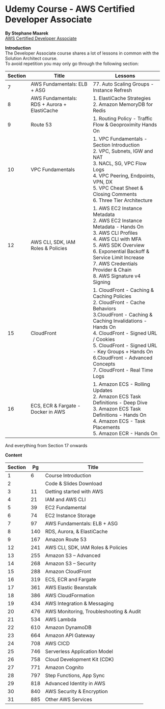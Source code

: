 # Udemy Course - AWS Certified Developer Associate
__By Stephane Maarek__  
[AWS Certified Developer Associate](https://www.udemy.com/course/aws-certified-developer-associate-dva-c01)  

__Introduction__  
The Developer Associate course shares a lot of lessons in common with the Solution Architect course.  
To avoid repetition you may only go through the following section:  

Section | Title                         | Lessons
--|-------------------------------|--------
7 | AWS Fundamentals: ELB + ASG   | 77. Auto Scaling Groups - Instance Refresh
8 | AWS Fundamentals: RDS + Aurora + ElastiCache |1. ElastiCache  Strategies <br> 2. Amazon MemoryDB for Redis
9 | Route 53 | 1. Routing Policy - Traffic Flow & Geoproximity Hands On
10 | VPC Fundamentals | 1. VPC Fundamentals - Section Introduction <br> 2. VPC, Subnets, IGW and NAT <br> 3. NACL, SG, VPC Flow Logs <br>4. VPC Peering, Endpoints, VPN, DX <br>5. VPC Cheat Sheet & Closing Comments <br>6. Three Tier Architecture
12 | AWS CLI, SDK, IAM Roles & Policies | 1. AWS EC2 Instance Metadata <br>2. AWS EC2 Instance Metadata - Hands On <br>3. AWS CLI Profiles <br>4. AWS CLI with MFA <br>5. AWS SDK Overview <br>6. Exponential Backoff & Service Limit Increase <br>7. AWS Credentials Provider & Chain <br>8. AWS Signature v4 Signing
15 | CloudFront |1. CloudFront - Caching & Caching Policies <br>2. CloudFront - Cache Behaviors <br>3.CloudFront - Caching & Caching Invalidations - Hands On <br>4. CloudFront - Signed URL / Cookies <br>5. CloudFront - Signed URL - Key Groups + Hands On <br>6.CloudFront - Advanced Concepts <br>7. CloudFront - Real Time Logs
16 | ECS, ECR & Fargate - Docker in AWS | 1. Amazon ECS - Rolling Updates <br>2. Amazon ECS Task Definitions - Deep Dive <br>3. Amazon ECS Task Definitions - Hands On <br>4. Amazon ECS - Task Placements <br>5. Amazon ECR - Hands On

And everything from Section 17 onwards

__Content__  

Section | Pg  | Title
--------|-----|----------------------
1       |  6  | Course Introduction
2       |     | Code & Slides Download
3       | 11  | Getting started with AWS
4       | 21  | IAM and AWS CLI
5       | 39  | EC2 Fundamental
6       | 74  | EC2 Instance Storage
7       | 97  | AWS Fundamentals: ELB + ASG
8       | 140 | RDS, Aurora, & ElastiCache
9       | 167 | Amazon Route 53
12      | 241 | AWS CLI, SDK, IAM Roles & Policies
13      | 255 | Amazon S3 – Advanced
14      | 268 | Amazon S3 – Security
15      | 288 | Amazon CloudFront
16      | 319 | ECS, ECR and Fargate
17      | 361 | AWS Elastic Beanstalk
18      | 386 | AWS CloudFormation
19      | 434 | AWS Integration & Messaging
20      | 476 | AWS Monitoring, Troubleshooting & Audit
21      | 534 | AWS Lambda
22      | 610 | Amazon DynamoDB
23      | 664 | Amazon API Gateway
24      | 708 | AWS CICD
25      | 746 | Serverless Application Model
26      | 758 | Cloud Development Kit (CDK)
27      | 771 | Amazon Cognito
28      | 797 | Step Functions, App Sync
29      | 818 | Advanced Identity in AWS
30      | 840 | AWS Security & Encryption
31      | 885 | Other AWS Services
